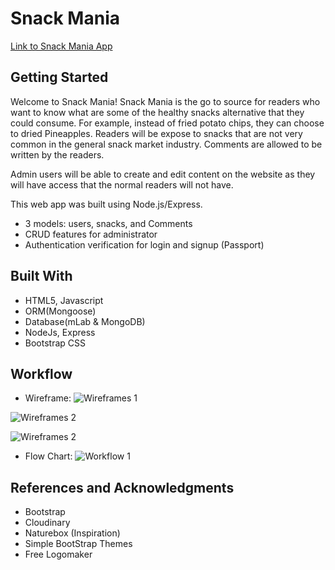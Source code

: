 # Snack Mania
[Link to Snack Mania App](https://fathomless-springs-28288.herokuapp.com/)

## Getting Started

Welcome to Snack Mania! Snack Mania is the go to source for readers who want to know what are some of the healthy snacks alternative that they could consume. For example, instead of fried potato chips, they can choose to dried Pineapples. Readers will be expose to snacks that are not very common in the general snack market industry. Comments are allowed to be written by the readers.

Admin users will be able to create and edit content on the website as they will have access that the normal readers will not have.

This web app was built using Node.js/Express.
* 3 models: users, snacks, and Comments
* CRUD features for administrator
* Authentication verification for login and signup (Passport)

## Built With
* HTML5, Javascript
* ORM(Mongoose)
* Database(mLab & MongoDB)
* NodeJs, Express
* Bootstrap CSS

## Workflow
* Wireframe:
![Wireframes 1](http://i.imgur.com/yOXPYxJ.jpg)

![Wireframes 2](http://i.imgur.com/4my0JcM.jpg)

![Wireframes 2](http://i.imgur.com/FXgp37e.jpg)

* Flow Chart:
![Workflow 1](http://i.imgur.com/MuH1QJ3.png)


## References and Acknowledgments

* Bootstrap
* Cloudinary
* Naturebox (Inspiration)
* Simple BootStrap Themes
* Free Logomaker
